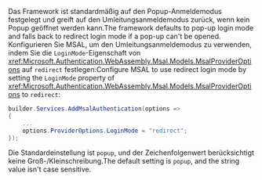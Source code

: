 <span data-ttu-id="969e8-101">Das Framework ist standardmäßig auf den Popup-Anmeldemodus festgelegt und greift auf den Umleitungsanmeldemodus zurück, wenn kein Popup geöffnet werden kann.</span><span class="sxs-lookup"><span data-stu-id="969e8-101">The framework defaults to pop-up login mode and falls back to redirect login mode if a pop-up can't be opened.</span></span> <span data-ttu-id="969e8-102">Konfigurieren Sie MSAL, um den Umleitungsanmeldemodus zu verwenden, indem Sie die `LoginMode`-Eigenschaft von <xref:Microsoft.Authentication.WebAssembly.Msal.Models.MsalProviderOptions> auf `redirect` festlegen:</span><span class="sxs-lookup"><span data-stu-id="969e8-102">Configure MSAL to use redirect login mode by setting the `LoginMode` property of <xref:Microsoft.Authentication.WebAssembly.Msal.Models.MsalProviderOptions> to `redirect`:</span></span>

```csharp
builder.Services.AddMsalAuthentication(options =>
{
    ...
    options.ProviderOptions.LoginMode = "redirect";
});
```

<span data-ttu-id="969e8-103">Die Standardeinstellung ist `popup`, und der Zeichenfolgenwert berücksichtigt keine Groß-/Kleinschreibung.</span><span class="sxs-lookup"><span data-stu-id="969e8-103">The default setting is `popup`, and the string value isn't case sensitive.</span></span>
